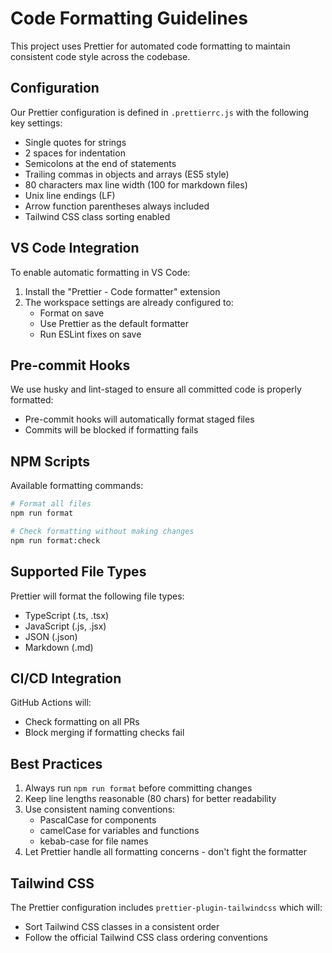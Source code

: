 # Code Formatting Guidelines

This project uses Prettier for automated code formatting to maintain consistent code style across
the codebase.

## Configuration

Our Prettier configuration is defined in `.prettierrc.js` with the following key settings:

- Single quotes for strings
- 2 spaces for indentation
- Semicolons at the end of statements
- Trailing commas in objects and arrays (ES5 style)
- 80 characters max line width (100 for markdown files)
- Unix line endings (LF)
- Arrow function parentheses always included
- Tailwind CSS class sorting enabled

## VS Code Integration

To enable automatic formatting in VS Code:

1. Install the "Prettier - Code formatter" extension
2. The workspace settings are already configured to:
   - Format on save
   - Use Prettier as the default formatter
   - Run ESLint fixes on save

## Pre-commit Hooks

We use husky and lint-staged to ensure all committed code is properly formatted:

- Pre-commit hooks will automatically format staged files
- Commits will be blocked if formatting fails

## NPM Scripts

Available formatting commands:

```bash
# Format all files
npm run format

# Check formatting without making changes
npm run format:check
```

## Supported File Types

Prettier will format the following file types:

- TypeScript (.ts, .tsx)
- JavaScript (.js, .jsx)
- JSON (.json)
- Markdown (.md)

## CI/CD Integration

GitHub Actions will:

- Check formatting on all PRs
- Block merging if formatting checks fail

## Best Practices

1. Always run `npm run format` before committing changes
2. Keep line lengths reasonable (80 chars) for better readability
3. Use consistent naming conventions:
   - PascalCase for components
   - camelCase for variables and functions
   - kebab-case for file names
4. Let Prettier handle all formatting concerns - don't fight the formatter

## Tailwind CSS

The Prettier configuration includes `prettier-plugin-tailwindcss` which will:

- Sort Tailwind CSS classes in a consistent order
- Follow the official Tailwind CSS class ordering conventions
